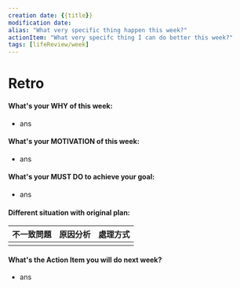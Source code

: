 ```yaml
---
creation date: {{title}}
modification date: 
alias: "What very specific thing happen this week?"
actionItem: "What very specifc thing I can do better this week?"
tags: [lifeReview/week]
---
```

# Retro
#### What's your **WHY** of this week:
- ans
#### What's your **MOTIVATION** of this week:
- ans
#### What's your **MUST DO** to achieve your goal:
- ans
#### Different situation with original plan:
| 不一致問題 | 原因分析 | 處理方式 |
| ---------- | -------- | -------- |
|            |          |          |
#### What's the **Action Item** you will do next week?
- ans

